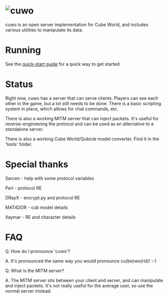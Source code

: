 ![cuwo](http://mp2.dk/cuwo/logo.png)
====

cuwo is an open server implementation for Cube World, and includes various
utilities to manipulate its data.

Running
=======

See the [quick-start guide](https://github.com/matpow2/cuwo/wiki) for a 
quick way to get started.

Status
======

Right now, cuwo has a server that can serve clients. Players can see each other
in the game, but a lot still needs to be done. There is a basic scripting
system in place, which allows for chat commands, etc.

There is also a working MITM server that can inject packets. It's useful for
reverse-engineering the protocol and can be used as an alternative to a
standalone server.

There is also a working Cube World/Qubicle model converter. Find it in the 
'tools' folder.

Special thanks
==============

Sarcen - help with some protocol variables

Perl - protocol RE

DRayX - encrypt.py and protocol RE

MAT4DOR - cub model details

Xaymar - RE and character details

FAQ
===

Q. How do I pronounce 'cuwo'?

A. It's pronounced the same way you would pronounce cu(be)wo(rld)! :-)

Q. What is the MITM server?

A. The MITM server sits between your client and server, and can manipulate
   and inject packets. It's not really useful for the average user, so use the
   normal server instead.


